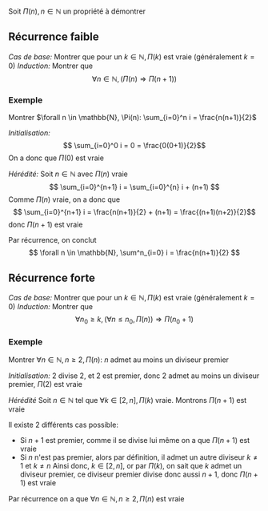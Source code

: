 Soit $\Pi(n), n \in \mathbb{N}$ un propriété à démontrer
## Récurrence faible

*Cas de base:* Montrer que pour un $k \in \mathbb{N}, \Pi(k)$ est vraie (généralement $k=0$)
*Induction:* Montrer que 
$$ \forall n \in \mathbb{N}, (\Pi(n) \Rightarrow \Pi(n+1)) $$
### Exemple
Montrer $\forall n \in \mathbb{N}, \Pi(n): \sum_{i=0}^n i = \frac{n(n+1)}{2}$

*Initialisation:*
$$ \sum_{i=0}^0 i = 0 = \frac{0(0+1)}{2}$$
On a donc que $\Pi(0)$ est vraie

*Hérédité:* Soit $n \in \mathbb{N}$ avec $\Pi(n)$ vraie
$$ \sum_{i=0}^{n+1} i = \sum_{i=0}^{n} i + (n+1) $$
Comme $\Pi(n)$ vraie, on a donc que
$$  \sum_{i=0}^{n+1} i = \frac{n(n+1)}{2} + (n+1)  = \frac{(n+1)(n+2)}{2}$$
donc $\Pi(n+1)$ est vraie

Par récurrence, on conclut
$$ \forall n \in \mathbb{N}, \sum^n_{i=0} i = \frac{n(n+1)}{2} $$


## Récurrence forte

*Cas de base:* Montrer que pour un $k \in \mathbb{N}, \Pi(k)$ est vraie (généralement $k=0$)
*Induction:* Montrer que
$$ \forall n_0 \geq k, (\forall n \leq n_0, \Pi(n)) \Rightarrow \Pi(n_0+1) $$
### Exemple
Montrer $\forall n \in \mathbb{N}, n \geq 2, \Pi(n):$ $n$ admet au moins un diviseur premier

*Initialisation:* 2 divise 2, et 2 est premier, donc 2 admet au moins un diviseur premier, $\Pi(2)$ est vraie

*Hérédité*
Soit $n \in \mathbb{N}$ tel que $\forall k \in [2, n], \Pi(k)$ vraie.
Montrons $\Pi(n+1)$ est vraie

Il existe 2 différents cas possible:
- Si $n+1$ est premier, comme il se divise lui même on a que $\Pi(n+1)$ est vraie
- Si $n$ n'est pas premier, alors par définition, il admet un autre diviseur $k \neq 1$ et $k \neq n$
	Ainsi donc, $k \in [2, n]$, or par $\Pi(k)$, on sait que $k$ admet un diviseur premier, ce diviseur premier divise donc aussi $n+1$, donc $\Pi(n+1)$ est vraie

Par récurrence on a que $\forall n \in \mathbb{N}, n \geq 2, \Pi(n)$ est vraie